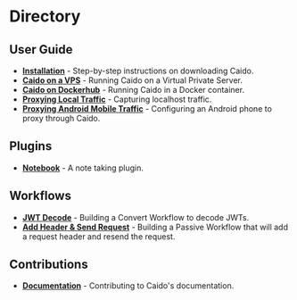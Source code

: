 # Directory

## User Guide

- **[Installation](./user_guide/installation.md)** - Step-by-step instructions on downloading Caido.
- **[Caido on a VPS](./user_guide/vps.md)** - Running Caido on a Virtual Private Server.
- **[Caido on Dockerhub](./user_guide/docker.md)** - Running Caido in a Docker container.
- **[Proxying Local Traffic](./user_guide/proxy_local.md)** - Capturing localhost traffic.
- **[Proxying Android Mobile Traffic](./user_guide/android.md)** - Configuring an Android phone to proxy through Caido.

## Plugins

- **[Notebook](./plugins/notebook.md)** - A note taking plugin.

## Workflows

- **[JWT Decode](./workflows/jwt_decode.md)** - Building a Convert Workflow to decode JWTs.
- **[Add Header & Send Request](./workflows/add_header.md)** - Building a Passive Workflow that will add a request header and resend the request.

## Contributions

- **[Documentation](./contributions/documentation.md)** - Contributing to Caido's documentation.
